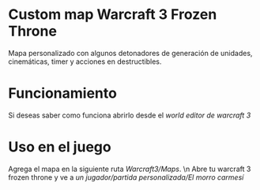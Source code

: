 # Custom map Warcraft 3 Frozen Throne
Mapa personalizado con algunos detonadores de generación de unidades, cinemáticas, timer y acciones en destructibles.
# Funcionamiento
Si deseas saber como funciona abrirlo desde el *world editor de warcraft 3*
# Uso en el juego
Agrega el mapa en la siguiente ruta *Warcraft3/Maps*. \n
Abre tu warcraft 3 frozen throne y ve a *un jugador/partida personalizada/El morro carmesí*

